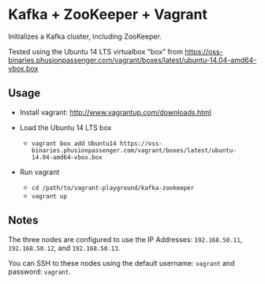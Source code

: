 # Kafka + ZooKeeper + Vagrant

Initializes a Kafka cluster, including ZooKeeper.

Tested using the Ubuntu 14 LTS virtualbox "box" from https://oss-binaries.phusionpassenger.com/vagrant/boxes/latest/ubuntu-14.04-amd64-vbox.box

## Usage

- Install vagrant: http://www.vagrantup.com/downloads.html
- Load the Ubuntu 14 LTS box
  - `vagrant box add Ubuntu14 https://oss-binaries.phusionpassenger.com/vagrant/boxes/latest/ubuntu-14.04-amd64-vbox.box`
  
- Run vagrant
  - `cd /path/to/vagrant-playground/kafka-zookeeper`
  - `vagrant up`

## Notes

The three nodes are configured to use the IP Addresses: `192.168.50.11`, `192.168.50.12`, and `192.168.50.13`.

You can SSH to these nodes using the default username: `vagrant` and password: `vagrant`.